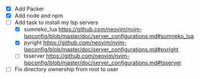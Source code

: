 - [x] Add Packer
- [x] Add node and npm
- [ ] Add task to install my lsp servers
    - [x] sumneko_lua https://github.com/neovim/nvim-lspconfig/blob/master/doc/server_configurations.md#sumneko_lua
    - [x] pyright https://github.com/neovim/nvim-lspconfig/blob/master/doc/server_configurations.md#pyright
    - [ ] tsserver https://github.com/neovim/nvim-lspconfig/blob/master/doc/server_configurations.md#tsserver
- [ ] Fix directory ownership from root to user
